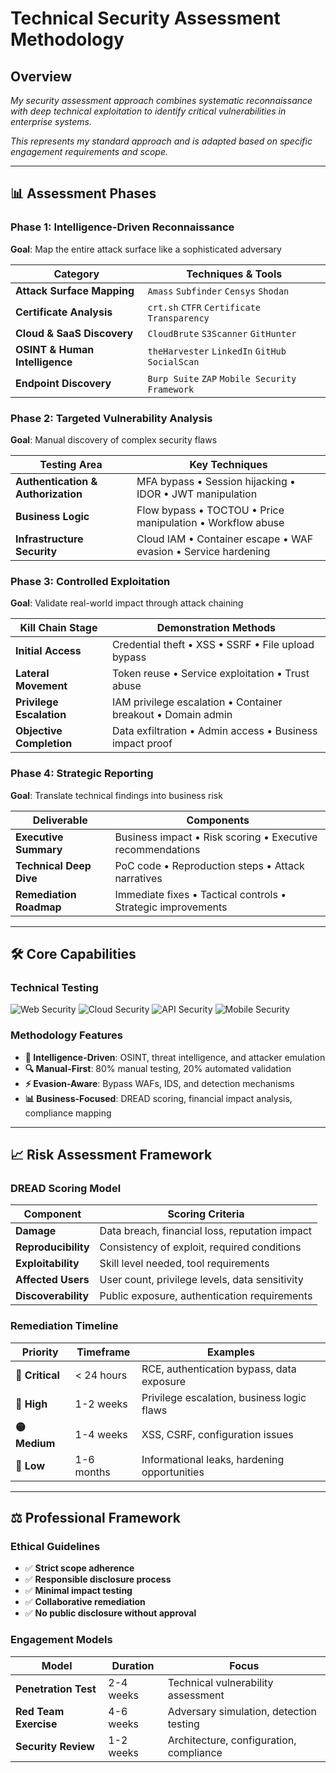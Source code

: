 # Technical Security Assessment Methodology

## Overview

*My security assessment approach combines systematic reconnaissance with deep technical exploitation to identify critical vulnerabilities in enterprise systems.*

*This represents my standard approach and is adapted based on specific engagement requirements and scope.*

---

## 📊 Assessment Phases

### **Phase 1: Intelligence-Driven Reconnaissance**
**Goal**: Map the entire attack surface like a sophisticated adversary

| Category | Techniques & Tools |
|----------|-------------------|
| **Attack Surface Mapping** | `Amass` `Subfinder` `Censys` `Shodan` |
| **Certificate Analysis** | `crt.sh` `CTFR` `Certificate Transparency` |
| **Cloud & SaaS Discovery** | `CloudBrute` `S3Scanner` `GitHunter` |
| **OSINT & Human Intelligence** | `theHarvester` `LinkedIn` `GitHub` `SocialScan` |
| **Endpoint Discovery** | `Burp Suite` `ZAP` `Mobile Security Framework` |

### **Phase 2: Targeted Vulnerability Analysis**
**Goal**: Manual discovery of complex security flaws

| Testing Area | Key Techniques |
|--------------|----------------|
| **Authentication & Authorization** | MFA bypass • Session hijacking • IDOR • JWT manipulation |
| **Business Logic** | Flow bypass • TOCTOU • Price manipulation • Workflow abuse |
| **Infrastructure Security** | Cloud IAM • Container escape • WAF evasion • Service hardening |

### **Phase 3: Controlled Exploitation**
**Goal**: Validate real-world impact through attack chaining

| Kill Chain Stage | Demonstration Methods |
|------------------|----------------------|
| **Initial Access** | Credential theft • XSS • SSRF • File upload bypass |
| **Lateral Movement** | Token reuse • Service exploitation • Trust abuse |
| **Privilege Escalation** | IAM privilege escalation • Container breakout • Domain admin |
| **Objective Completion** | Data exfiltration • Admin access • Business impact proof |

### **Phase 4: Strategic Reporting**
**Goal**: Translate technical findings into business risk

| Deliverable | Components |
|-------------|------------|
| **Executive Summary** | Business impact • Risk scoring • Executive recommendations |
| **Technical Deep Dive** | PoC code • Reproduction steps • Attack narratives |
| **Remediation Roadmap** | Immediate fixes • Tactical controls • Strategic improvements |

---

## 🛠️ Core Capabilities

### **Technical Testing**
![Web Security](https://img.shields.io/badge/Web_Security-Expert-green)
![Cloud Security](https://img.shields.io/badge/Cloud_Security-AWS%2FAzure%2FGCP-blue)
![API Security](https://img.shields.io/badge/API_Security-REST%2FGraphQL%2FgRPC-orange)
![Mobile Security](https://img.shields.io/badge/Mobile-iOS%2FAndroid%2FReact_Native-lightgrey)

### **Methodology Features**
- **🎯 Intelligence-Driven**: OSINT, threat intelligence, and attacker emulation
- **🔍 Manual-First**: 80% manual testing, 20% automated validation
- **⚡ Evasion-Aware**: Bypass WAFs, IDS, and detection mechanisms
- **📊 Business-Focused**: DREAD scoring, financial impact analysis, compliance mapping

---

## 📈 Risk Assessment Framework

### **DREAD Scoring Model**
| Component | Scoring Criteria |
|-----------|------------------|
| **Damage** | Data breach, financial loss, reputation impact |
| **Reproducibility** | Consistency of exploit, required conditions |
| **Exploitability** | Skill level needed, tool requirements |
| **Affected Users** | User count, privilege levels, data sensitivity |
| **Discoverability** | Public exposure, authentication requirements |

### **Remediation Timeline**
| Priority | Timeframe | Examples |
|----------|-----------|----------|
| **🚨 Critical** | < 24 hours | RCE, authentication bypass, data exposure |
| **🔴 High** | 1-2 weeks | Privilege escalation, business logic flaws |
| **🟡 Medium** | 1-4 weeks | XSS, CSRF, configuration issues |
| **🔵 Low** | 1-6 months | Informational leaks, hardening opportunities |

---

## ⚖️ Professional Framework

### **Ethical Guidelines**
- ✅ **Strict scope adherence**
- ✅ **Responsible disclosure process**
- ✅ **Minimal impact testing**
- ✅ **Collaborative remediation**
- ✅ **No public disclosure without approval**

### **Engagement Models**
| Model | Duration | Focus |
|-------|----------|-------|
| **Penetration Test** | 2-4 weeks | Technical vulnerability assessment |
| **Red Team Exercise** | 4-6 weeks | Adversary simulation, detection testing |
| **Security Review** | 1-2 weeks | Architecture, configuration, compliance |
